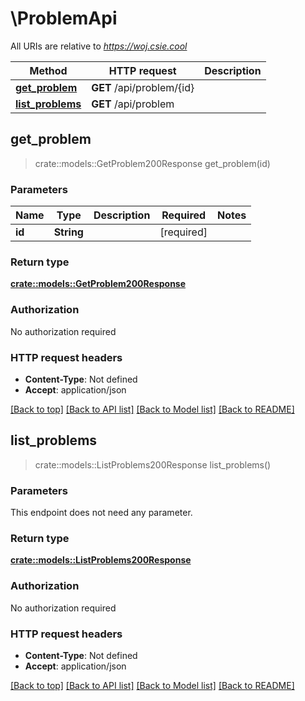 # \ProblemApi

All URIs are relative to *https://woj.csie.cool*

Method | HTTP request | Description
------------- | ------------- | -------------
[**get_problem**](ProblemApi.md#get_problem) | **GET** /api/problem/{id} | 
[**list_problems**](ProblemApi.md#list_problems) | **GET** /api/problem | 



## get_problem

> crate::models::GetProblem200Response get_problem(id)


### Parameters


Name | Type | Description  | Required | Notes
------------- | ------------- | ------------- | ------------- | -------------
**id** | **String** |  | [required] |

### Return type

[**crate::models::GetProblem200Response**](get_problem_200_response.md)

### Authorization

No authorization required

### HTTP request headers

- **Content-Type**: Not defined
- **Accept**: application/json

[[Back to top]](#) [[Back to API list]](../README.md#documentation-for-api-endpoints) [[Back to Model list]](../README.md#documentation-for-models) [[Back to README]](../README.md)


## list_problems

> crate::models::ListProblems200Response list_problems()


### Parameters

This endpoint does not need any parameter.

### Return type

[**crate::models::ListProblems200Response**](list_problems_200_response.md)

### Authorization

No authorization required

### HTTP request headers

- **Content-Type**: Not defined
- **Accept**: application/json

[[Back to top]](#) [[Back to API list]](../README.md#documentation-for-api-endpoints) [[Back to Model list]](../README.md#documentation-for-models) [[Back to README]](../README.md)

